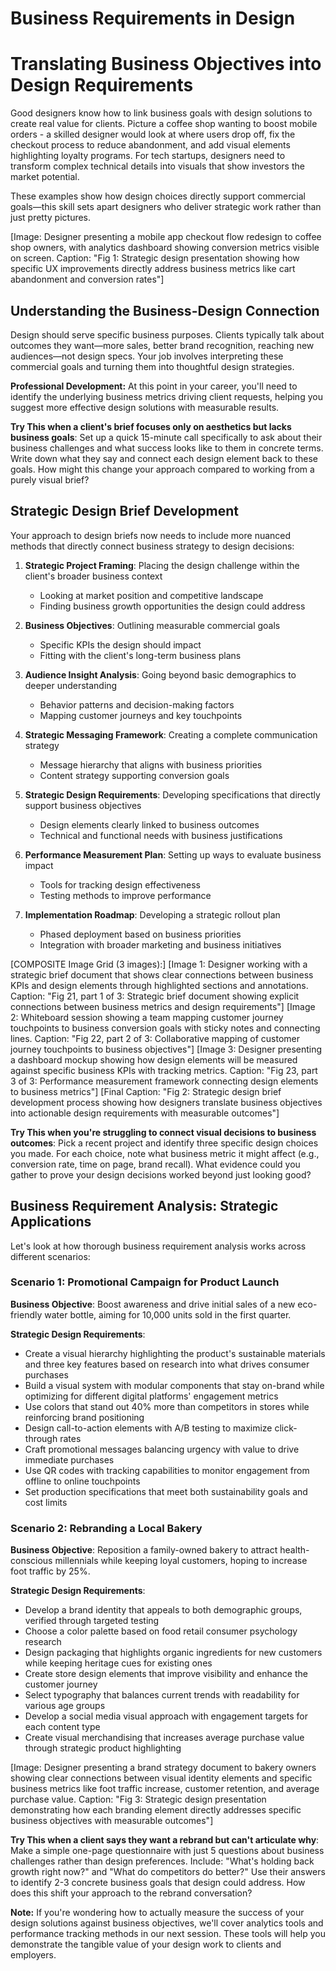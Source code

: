 # Business Requirements in Design

# Translating Business Objectives into Design Requirements

Good designers know how to link business goals with design solutions to create real value for clients. Picture a coffee shop wanting to boost mobile orders - a skilled designer would look at where users drop off, fix the checkout process to reduce abandonment, and add visual elements highlighting loyalty programs. For tech startups, designers need to transform complex technical details into visuals that show investors the market potential.

These examples show how design choices directly support commercial goals—this skill sets apart designers who deliver strategic work rather than just pretty pictures.

[Image: Designer presenting a mobile app checkout flow redesign to coffee shop owners, with analytics dashboard showing conversion metrics visible on screen. Caption: "Fig 1: Strategic design presentation showing how specific UX improvements directly address business metrics like cart abandonment and conversion rates"]

## Understanding the Business-Design Connection

Design should serve specific business purposes. Clients typically talk about outcomes they want—more sales, better brand recognition, reaching new audiences—not design specs. Your job involves interpreting these commercial goals and turning them into thoughtful design strategies.

**Professional Development:** At this point in your career, you'll need to identify the underlying business metrics driving client requests, helping you suggest more effective design solutions with measurable results.

**Try This when a client's brief focuses only on aesthetics but lacks business goals**: Set up a quick 15-minute call specifically to ask about their business challenges and what success looks like to them in concrete terms. Write down what they say and connect each design element back to these goals. How might this change your approach compared to working from a purely visual brief?

## Strategic Design Brief Development

Your approach to design briefs now needs to include more nuanced methods that directly connect business strategy to design decisions:

1. **Strategic Project Framing**: Placing the design challenge within the client's broader business context
   - Looking at market position and competitive landscape
   - Finding business growth opportunities the design could address

2. **Business Objectives**: Outlining measurable commercial goals
   - Specific KPIs the design should impact
   - Fitting with the client's long-term business plans

3. **Audience Insight Analysis**: Going beyond basic demographics to deeper understanding
   - Behavior patterns and decision-making factors
   - Mapping customer journeys and key touchpoints

4. **Strategic Messaging Framework**: Creating a complete communication strategy
   - Message hierarchy that aligns with business priorities
   - Content strategy supporting conversion goals

5. **Strategic Design Requirements**: Developing specifications that directly support business objectives
   - Design elements clearly linked to business outcomes
   - Technical and functional needs with business justifications

6. **Performance Measurement Plan**: Setting up ways to evaluate business impact
   - Tools for tracking design effectiveness
   - Testing methods to improve performance

7. **Implementation Roadmap**: Developing a strategic rollout plan
   - Phased deployment based on business priorities
   - Integration with broader marketing and business initiatives

[COMPOSITE Image Grid (3 images):]
[Image 1: Designer working with a strategic brief document that shows clear connections between business KPIs and design elements through highlighted sections and annotations. Caption: "Fig 21, part 1 of 3: Strategic brief document showing explicit connections between business metrics and design requirements"]
[Image 2: Whiteboard session showing a team mapping customer journey touchpoints to business conversion goals with sticky notes and connecting lines. Caption: "Fig 22, part 2 of 3: Collaborative mapping of customer journey touchpoints to business objectives"]
[Image 3: Designer presenting a dashboard mockup showing how design elements will be measured against specific business KPIs with tracking metrics. Caption: "Fig 23, part 3 of 3: Performance measurement framework connecting design elements to business metrics"]
[Final Caption: "Fig 2: Strategic design brief development process showing how designers translate business objectives into actionable design requirements with measurable outcomes"]

**Try This when you're struggling to connect visual decisions to business outcomes**: Pick a recent project and identify three specific design choices you made. For each choice, note what business metric it might affect (e.g., conversion rate, time on page, brand recall). What evidence could you gather to prove your design decisions worked beyond just looking good?

## Business Requirement Analysis: Strategic Applications

Let's look at how thorough business requirement analysis works across different scenarios:

### Scenario 1: Promotional Campaign for Product Launch

**Business Objective**: Boost awareness and drive initial sales of a new eco-friendly water bottle, aiming for 10,000 units sold in the first quarter.

**Strategic Design Requirements**:
- Create a visual hierarchy highlighting the product's sustainable materials and three key features based on research into what drives consumer purchases
- Build a visual system with modular components that stay on-brand while optimizing for different digital platforms' engagement metrics
- Use colors that stand out 40% more than competitors in stores while reinforcing brand positioning
- Design call-to-action elements with A/B testing to maximize click-through rates
- Craft promotional messages balancing urgency with value to drive immediate purchases
- Use QR codes with tracking capabilities to monitor engagement from offline to online touchpoints
- Set production specifications that meet both sustainability goals and cost limits

### Scenario 2: Rebranding a Local Bakery

**Business Objective**: Reposition a family-owned bakery to attract health-conscious millennials while keeping loyal customers, hoping to increase foot traffic by 25%.

**Strategic Design Requirements**:
- Develop a brand identity that appeals to both demographic groups, verified through targeted testing
- Choose a color palette based on food retail consumer psychology research
- Design packaging that highlights organic ingredients for new customers while keeping heritage cues for existing ones
- Create store design elements that improve visibility and enhance the customer journey
- Select typography that balances current trends with readability for various age groups
- Develop a social media visual approach with engagement targets for each content type
- Create visual merchandising that increases average purchase value through strategic product highlighting

[Image: Designer presenting a brand strategy document to bakery owners showing clear connections between visual identity elements and specific business metrics like foot traffic increase, customer retention, and average purchase value. Caption: "Fig 3: Strategic design presentation demonstrating how each branding element directly addresses specific business objectives with measurable outcomes"]

**Try This when a client says they want a rebrand but can't articulate why**: Make a simple one-page questionnaire with just 5 questions about business challenges rather than design preferences. Include: "What's holding back growth right now?" and "What do competitors do better?" Use their answers to identify 2-3 concrete business goals that design could address. How does this shift your approach to the rebrand conversation?

**Note:** If you're wondering how to actually measure the success of your design solutions against business objectives, we'll cover analytics tools and performance tracking methods in our next session. These tools will help you demonstrate the tangible value of your design work to clients and employers.